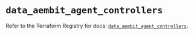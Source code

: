 # `data_aembit_agent_controllers`

Refer to the Terraform Registry for docs: [`data_aembit_agent_controllers`](https://registry.terraform.io/providers/aembit/aembit/1.25.1/docs/data-sources/agent_controllers).
